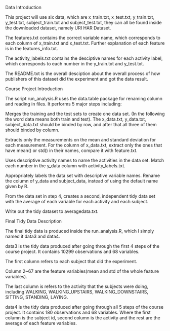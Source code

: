 Data Introduction

This project will use six data, which are x_train.txt, x_test.txt, y_train.txt, y_test.txt, subject_train.txt and subject_test.txt, they can all be found inside the downloaded dataset, namely URI HAR Dataset.

The features.txt contains the correct variable name, which corresponds to each column of x_train.txt and x_test.txt. Further explanation of each feature is in the features_info.txt.

The activity_labels.txt contains the desciptive names for each activity label, which corresponds to each number in the y_train.txt and y_test.txt.

The README.txt is the overall desciption about the overall process of how publishers of this dataset did the experiment and got the data result.

Course Project Introduction

The script run_analysis.R uses the data.table package for renaming column and reading in files. It performs 5 major steps including:

Merges the training and the test sets to create one data set. (In the following the word data means both train and test). The x_data.txt, y_data.txt, subject_data.txt should be binded by row, and after that all three of them should binded by column.


Extracts only the measurements on the mean and standard deviation for each measurement. For the column of x_data.txt, extract only the ones that have mean() or std() in their names, compare it with feature.txt.


Uses descriptive activity names to name the activities in the data set. Match each number in the y_data column with activity_labels.txt.


Appropriately labels the data set with descriptive variable names. Rename the column of y_data and subject_data, instead of using the default name given by R.

From the data set in step 4, creates a second, independent tidy data set with the average of each variable for each activity and each subject.

Write out the tidy dataset to averagedata.txt.

Final Tidy Data Description

The final tidy data is produced inside the run_analysis.R, which I simply named it data3 and data4.

data3 is the tidy data produced after going through the first 4 steps of the course project. It contains 10299 observations and 68 variables.

The first column refers to each subject that did the experiment.

Column 2~67 are the feature variables(mean and std of the whole feature variables).

The last column is refers to the activity that the subjects were doing, including WALKING, WALKING_UPSTAIRS, WALKING_DOWNSTAIRS, SITTING, STANDING, LAYING.

data4 is the tidy data produced after going through all 5 steps of the course project. It contains 180 observations and 68 variables. Where the first column is the subject id, second column is the activity and the rest are the average of each feature variables.
